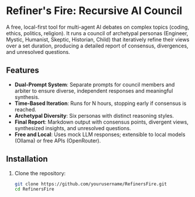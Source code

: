 # Refiner's Fire: Recursive AI Council

A free, local-first tool for multi-agent AI debates on complex topics (coding, ethics, politics, religion). It runs a council of archetypal personas (Engineer, Mystic, Humanist, Skeptic, Historian, Child) that iteratively refine their views over a set duration, producing a detailed report of consensus, divergences, and unresolved questions.

## Features
- **Dual-Prompt System**: Separate prompts for council members and arbiter to ensure diverse, independent responses and meaningful synthesis.
- **Time-Based Iteration**: Runs for N hours, stopping early if consensus is reached.
- **Archetypal Diversity**: Six personas with distinct reasoning styles.
- **Final Report**: Markdown output with consensus points, divergent views, synthesized insights, and unresolved questions.
- **Free and Local**: Uses mock LLM responses; extensible to local models (Ollama) or free APIs (OpenRouter).

## Installation
1. Clone the repository:
   ```bash
   git clone https://github.com/yourusername/RefinersFire.git
   cd RefinersFire
